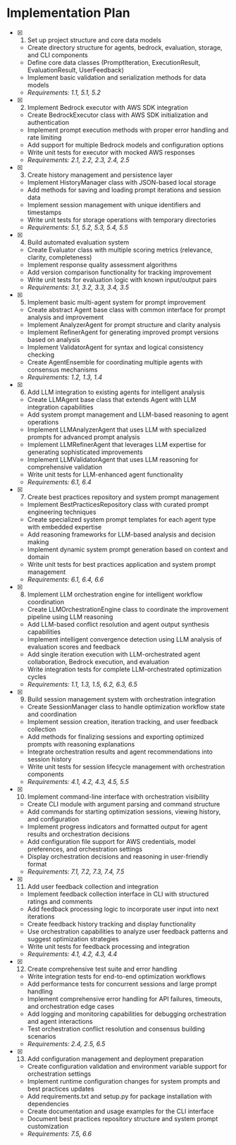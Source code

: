 # Implementation Plan

- [x] 1. Set up project structure and core data models
  - Create directory structure for agents, bedrock, evaluation, storage, and CLI components
  - Define core data classes (PromptIteration, ExecutionResult, EvaluationResult, UserFeedback)
  - Implement basic validation and serialization methods for data models
  - _Requirements: 1.1, 5.1, 5.2_

- [x] 2. Implement Bedrock executor with AWS SDK integration
  - Create BedrockExecutor class with AWS SDK initialization and authentication
  - Implement prompt execution methods with proper error handling and rate limiting
  - Add support for multiple Bedrock models and configuration options
  - Write unit tests for executor with mocked AWS responses
  - _Requirements: 2.1, 2.2, 2.3, 2.4, 2.5_

- [x] 3. Create history management and persistence layer
  - Implement HistoryManager class with JSON-based local storage
  - Add methods for saving and loading prompt iterations and session data
  - Implement session management with unique identifiers and timestamps
  - Write unit tests for storage operations with temporary directories
  - _Requirements: 5.1, 5.2, 5.3, 5.4, 5.5_

- [x] 4. Build automated evaluation system
  - Create Evaluator class with multiple scoring metrics (relevance, clarity, completeness)
  - Implement response quality assessment algorithms
  - Add version comparison functionality for tracking improvement
  - Write unit tests for evaluation logic with known input/output pairs
  - _Requirements: 3.1, 3.2, 3.3, 3.4, 3.5_

- [x] 5. Implement basic multi-agent system for prompt improvement
  - Create abstract Agent base class with common interface for prompt analysis and improvement
  - Implement AnalyzerAgent for prompt structure and clarity analysis
  - Implement RefinerAgent for generating improved prompt versions based on analysis
  - Implement ValidatorAgent for syntax and logical consistency checking
  - Create AgentEnsemble for coordinating multiple agents with consensus mechanisms
  - _Requirements: 1.2, 1.3, 1.4_

- [x] 6. Add LLM integration to existing agents for intelligent analysis
  - Create LLMAgent base class that extends Agent with LLM integration capabilities
  - Add system prompt management and LLM-based reasoning to agent operations
  - Implement LLMAnalyzerAgent that uses LLM with specialized prompts for advanced prompt analysis
  - Implement LLMRefinerAgent that leverages LLM expertise for generating sophisticated improvements
  - Implement LLMValidatorAgent that uses LLM reasoning for comprehensive validation
  - Write unit tests for LLM-enhanced agent functionality
  - _Requirements: 6.1, 6.4_

- [x] 7. Create best practices repository and system prompt management
  - Implement BestPracticesRepository class with curated prompt engineering techniques
  - Create specialized system prompt templates for each agent type with embedded expertise
  - Add reasoning frameworks for LLM-based analysis and decision making
  - Implement dynamic system prompt generation based on context and domain
  - Write unit tests for best practices application and system prompt management
  - _Requirements: 6.1, 6.4, 6.6_

- [x] 8. Implement LLM orchestration engine for intelligent workflow coordination
  - Create LLMOrchestrationEngine class to coordinate the improvement pipeline using LLM reasoning
  - Add LLM-based conflict resolution and agent output synthesis capabilities
  - Implement intelligent convergence detection using LLM analysis of evaluation scores and feedback
  - Add single iteration execution with LLM-orchestrated agent collaboration, Bedrock execution, and evaluation
  - Write integration tests for complete LLM-orchestrated optimization cycles
  - _Requirements: 1.1, 1.3, 1.5, 6.2, 6.3, 6.5_

- [x] 9. Build session management system with orchestration integration
  - Create SessionManager class to handle optimization workflow state and coordination
  - Implement session creation, iteration tracking, and user feedback collection
  - Add methods for finalizing sessions and exporting optimized prompts with reasoning explanations
  - Integrate orchestration results and agent recommendations into session history
  - Write unit tests for session lifecycle management with orchestration components
  - _Requirements: 4.1, 4.2, 4.3, 4.5, 5.5_

- [x] 10. Implement command-line interface with orchestration visibility
  - Create CLI module with argument parsing and command structure
  - Add commands for starting optimization sessions, viewing history, and configuration
  - Implement progress indicators and formatted output for agent results and orchestration decisions
  - Add configuration file support for AWS credentials, model preferences, and orchestration settings
  - Display orchestration decisions and reasoning in user-friendly format
  - _Requirements: 7.1, 7.2, 7.3, 7.4, 7.5_

- [x] 11. Add user feedback collection and integration
  - Implement feedback collection interface in CLI with structured ratings and comments
  - Add feedback processing logic to incorporate user input into next iterations
  - Create feedback history tracking and display functionality
  - Use orchestration capabilities to analyze user feedback patterns and suggest optimization strategies
  - Write unit tests for feedback processing and integration
  - _Requirements: 4.1, 4.2, 4.3, 4.4_

- [x] 12. Create comprehensive test suite and error handling
  - Write integration tests for end-to-end optimization workflows
  - Add performance tests for concurrent sessions and large prompt handling
  - Implement comprehensive error handling for API failures, timeouts, and orchestration edge cases
  - Add logging and monitoring capabilities for debugging orchestration and agent interactions
  - Test orchestration conflict resolution and consensus building scenarios
  - _Requirements: 2.4, 2.5, 6.5_

- [x] 13. Add configuration management and deployment preparation
  - Create configuration validation and environment variable support for orchestration settings
  - Implement runtime configuration changes for system prompts and best practices updates
  - Add requirements.txt and setup.py for package installation with dependencies
  - Create documentation and usage examples for the CLI interface
  - Document best practices repository structure and system prompt customization
  - _Requirements: 7.5, 6.6_